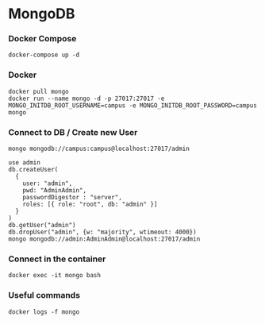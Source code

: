 # MongoDB

### Docker Compose 
```
docker-compose up -d
```

### Docker 
```
docker pull mongo
docker run --name mongo -d -p 27017:27017 -e MONGO_INITDB_ROOT_USERNAME=campus -e MONGO_INITDB_ROOT_PASSWORD=campus mongo
```

### Connect to DB / Create new User
```
mongo mongodb://campus:campus@localhost:27017/admin

use admin
db.createUser(
  {
    user: "admin",
    pwd: "AdminAdmin",
	passwordDigestor : "server",
    roles: [{ role: "root", db: "admin" }]
  }
)
db.getUser("admin")
db.dropUser("admin", {w: "majority", wtimeout: 4000})
mongo mongodb://admin:AdminAdmin@localhost:27017/admin
```

### Connect in the container 
```
docker exec -it mongo bash
```

### Useful commands
```
docker logs -f mongo
```